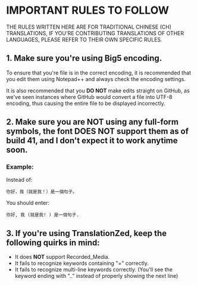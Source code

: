 # IMPORTANT RULES TO FOLLOW

THE RULES WRITTEN HERE ARE FOR TRADITIONAL CHINESE (CH) TRANSLATIONS, IF YOU'RE CONTRIBUTING TRANSLATIONS OF OTHER LANGUAGES, PLEASE REFER TO THEIR OWN SPECIFIC RULES.

## 1. Make sure you're using Big5 encoding.

To ensure that you're file is in the correct encoding, it is recommended that you edit them using Notepad++ and always check the encoding settings.
	
It is also recommended that you **DO NOT** make edits straight on GitHub, as we've seen instances where GitHub would convert a file into UTF-8 encoding, thus causing the entire file to be displayed incorrectly.

## 2. Make sure you are **NOT** using any full-form symbols, the font **DOES NOT** support them as of build 41, and I don't expect it to work anytime soon.

### Example:

Instead of:

`你好，我（就是我！）是一個句子。`

You should enter:

`你好, 我 (就是我! ) 是一個句子. `

## 3. If you're using TranslationZed, keep the following quirks in mind:

- It does **NOT** support Recorded_Media.
- It fails to recognize keywords containing "=" correctly.
- It fails to recognize multi-line keywords correctly. (You'll see the keyword ending with ".." instead of properly showing the next line)
